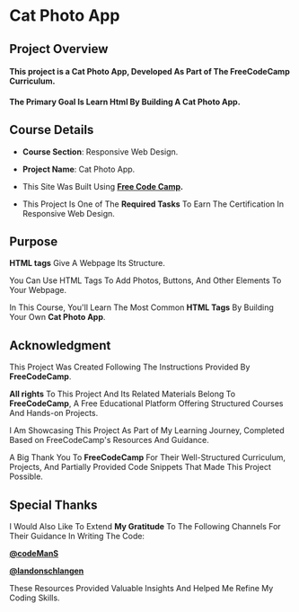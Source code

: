 # **Cat Photo App**
## **Project Overview**

#### This project is a **Cat Photo App**, Developed As Part of The FreeCodeCamp Curriculum. 

#### The Primary Goal Is Learn Html By Building A Cat Photo App.

## **Course Details**

+ **Course Section**: Responsive Web Design.
  
+ **Project Name**: Cat Photo App.
  
+ This Site Was Built Using **[Free Code Camp](https://www.freecodecamp.org/).**
  
+ This Project Is One of The **Required Tasks** To Earn The Certification In Responsive Web Design.

## **Purpose**

**HTML tags** Give A Webpage Its Structure. 

You Can Use HTML Tags To Add Photos, Buttons, And Other Elements To Your Webpage.

In This Course, You'll Learn The Most Common **HTML Tags** By Building Your Own **Cat Photo App**.

## **Acknowledgment**

This Project Was Created Following The Instructions Provided By **FreeCodeCamp**.

**All rights** To This Project And Its Related Materials Belong To **FreeCodeCamp**, A Free Educational Platform Offering Structured Courses And Hands-on Projects.

I Am Showcasing This Project As Part of My Learning Journey, Completed Based on FreeCodeCamp's Resources And Guidance.

A Big Thank You To **FreeCodeCamp** For Their Well-Structured Curriculum, Projects, And Partially Provided Code Snippets That Made This Project Possible.

## **Special Thanks**

I Would Also Like To Extend **My Gratitude** To The Following Channels For Their Guidance In Writing The Code:

**[@codeManS](https://www.youtube.com/@codeManS)**

**[@landonschlangen](https://www.youtube.com/@landonschlangen)**

These Resources Provided Valuable Insights And Helped Me Refine My Coding Skills.
